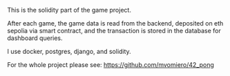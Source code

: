 This is the solidity part of the game project.


After each game, the game data is read from the backend, deposited on eth sepolia via smart contract, and the transaction is stored in the database for dashboard queries.


I use docker, postgres, django, and solidity.


For the whole project please see: https://github.com/mvomiero/42_pong
